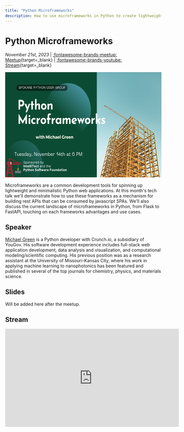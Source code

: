 ```yaml
---
title: "Python Microframeworks"
description: How to use microframeworks in Python to create lightweight web applications, focusing on building REST APIs for JavaScript SPAs
---
```


# Python Microframeworks

_November 21st, 2023_ | [:fontawesome-brands-meetup: Meetup](https://www.meetup.com/python-spokane/events/297078458/){target=_blank} | [:fontawesome-brands-youtube: Stream](https://youtube.com/live/hPjw7UlcDsc?feature=share){target=_blank}

<img src="/img/python-microframeworks.png" width="600" height="337.5">

Microframeworks are a common development tools for spinning up lightweight and minimalistic Python web applications. At this month's tech talk we'll demonstrate how to use these frameworks as a mechanism for building rest APIs that can be consumed by javascript SPAs. We'll also discuss the current landscape of microframeworks in Python, from Flask to FastAPI, touching on each frameworks advantages and use cases.

## Speaker

[Michael Green](https://michaelgreen.dev/) is a Python developer with Crunch.io, a subsidiary of YouGov. His software development experience includes full-stack web application development, data analysis and visualization, and computational modeling/scientific computing. His previous position was as a research assistant at the University of Missouri-Kansas City, where his work in applying machine learning to nanophotonics has been featured and published in several of the top journals for chemistry, physics, and materials science.

## Slides

Will be added here after the meetup.

## Stream

<iframe width="560" height="315" src="https://www.youtube-nocookie.com/embed/LeIUm8jnEgw?si=v8N8mCBYaR0nYP6Y" title="YouTube video player" frameborder="0" allow="accelerometer; autoplay; clipboard-write; encrypted-media; gyroscope; picture-in-picture; web-share" allowfullscreen></iframe>
